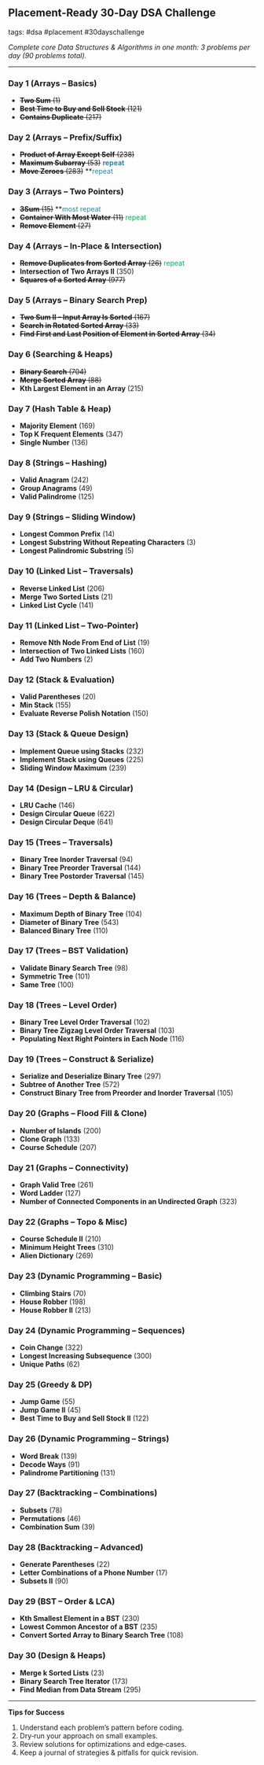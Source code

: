 ## Placement-Ready 30‑Day DSA Challenge

tags: #dsa #placement #30dayschallenge

_Complete core Data Structures & Algorithms in one month: 3 problems per day (90 problems total)._

---

### Day 1 (Arrays – Basics)
- ~~**Two Sum** (1)~~  
- ~~**Best Time to Buy and Sell Stock** (121)~~  
- ~~**Contains Duplicate** (217)~~  

### Day 2 (Arrays – Prefix/Suffix)
- ~~**Product of Array Except Self** (238)~~  
- ~~**Maximum Subarray** (53)~~  **<font color="#31859b">repeat</font>**
- ~~**Move Zeroes** (283)~~  **<font color="#31859b">repeat</font>

### Day 3 (Arrays – Two Pointers)
- ~~**3Sum** (15)~~  **<font color="#31859b">most repeat</font>
- ~~**Container With Most Water** (11)~~  <font color="#00b050">repeat</font>
- ~~**Remove Element** (27)~~  

### Day 4 (Arrays – In‑Place & Intersection)
- ~~**Remove Duplicates from Sorted Array** (26)~~  <font color="#00b050">repeat</font>
- **Intersection of Two Arrays II** (350)  
- ~~**Squares of a Sorted Array** (977)~~  

### Day 5 (Arrays – Binary Search Prep)
- ~~**Two Sum II – Input Array Is Sorted** (167)~~  
- ~~**Search in Rotated Sorted Array** (33)~~ 
- ~~**Find First and Last Position of Element in Sorted Array** (34)~~  

### Day 6 (Searching & Heaps)
- ~~**Binary Search** (704)~~  
- ~~**Merge Sorted Array** (88)~~  
- **Kth Largest Element in an Array** (215)  

### Day 7 (Hash Table & Heap)
- **Majority Element** (169)  
- **Top K Frequent Elements** (347)  
- **Single Number** (136)  

### Day 8 (Strings – Hashing)
- **Valid Anagram** (242)  
- **Group Anagrams** (49)  
- **Valid Palindrome** (125)  

### Day 9 (Strings – Sliding Window)
- **Longest Common Prefix** (14)  
- **Longest Substring Without Repeating Characters** (3)  
- **Longest Palindromic Substring** (5)  

### Day 10 (Linked List – Traversals)
- **Reverse Linked List** (206)  
- **Merge Two Sorted Lists** (21)  
- **Linked List Cycle** (141)  

### Day 11 (Linked List – Two‑Pointer)
- **Remove Nth Node From End of List** (19)  
- **Intersection of Two Linked Lists** (160)  
- **Add Two Numbers** (2)  

### Day 12 (Stack & Evaluation)
- **Valid Parentheses** (20)  
- **Min Stack** (155)  
- **Evaluate Reverse Polish Notation** (150)  

### Day 13 (Stack & Queue Design)
- **Implement Queue using Stacks** (232)  
- **Implement Stack using Queues** (225)  
- **Sliding Window Maximum** (239)  

### Day 14 (Design – LRU & Circular)
- **LRU Cache** (146)  
- **Design Circular Queue** (622)  
- **Design Circular Deque** (641)  

### Day 15 (Trees – Traversals)
- **Binary Tree Inorder Traversal** (94)  
- **Binary Tree Preorder Traversal** (144)  
- **Binary Tree Postorder Traversal** (145)  

### Day 16 (Trees – Depth & Balance)
- **Maximum Depth of Binary Tree** (104)  
- **Diameter of Binary Tree** (543)  
- **Balanced Binary Tree** (110)  

### Day 17 (Trees – BST Validation)
- **Validate Binary Search Tree** (98)  
- **Symmetric Tree** (101)  
- **Same Tree** (100)  

### Day 18 (Trees – Level Order)
- **Binary Tree Level Order Traversal** (102)  
- **Binary Tree Zigzag Level Order Traversal** (103)  
- **Populating Next Right Pointers in Each Node** (116)  

### Day 19 (Trees – Construct & Serialize)
- **Serialize and Deserialize Binary Tree** (297)  
- **Subtree of Another Tree** (572)  
- **Construct Binary Tree from Preorder and Inorder Traversal** (105)  

### Day 20 (Graphs – Flood Fill & Clone)
- **Number of Islands** (200)  
- **Clone Graph** (133)  
- **Course Schedule** (207)  

### Day 21 (Graphs – Connectivity)
- **Graph Valid Tree** (261)  
- **Word Ladder** (127)  
- **Number of Connected Components in an Undirected Graph** (323)  

### Day 22 (Graphs – Topo & Misc)
- **Course Schedule II** (210)  
- **Minimum Height Trees** (310)  
- **Alien Dictionary** (269)  

### Day 23 (Dynamic Programming – Basic)
- **Climbing Stairs** (70)  
- **House Robber** (198)  
- **House Robber II** (213)  

### Day 24 (Dynamic Programming – Sequences)
- **Coin Change** (322)  
- **Longest Increasing Subsequence** (300)  
- **Unique Paths** (62)  

### Day 25 (Greedy & DP)
- **Jump Game** (55)  
- **Jump Game II** (45)  
- **Best Time to Buy and Sell Stock II** (122)  

### Day 26 (Dynamic Programming – Strings)
- **Word Break** (139)  
- **Decode Ways** (91)  
- **Palindrome Partitioning** (131)  

### Day 27 (Backtracking – Combinations)
- **Subsets** (78)  
- **Permutations** (46)  
- **Combination Sum** (39)  

### Day 28 (Backtracking – Advanced)
- **Generate Parentheses** (22)  
- **Letter Combinations of a Phone Number** (17)  
- **Subsets II** (90)  

### Day 29 (BST – Order & LCA)
- **Kth Smallest Element in a BST** (230)  
- **Lowest Common Ancestor of a BST** (235)  
- **Convert Sorted Array to Binary Search Tree** (108)  

### Day 30 (Design & Heaps)
- **Merge k Sorted Lists** (23)  
- **Binary Search Tree Iterator** (173)  
- **Find Median from Data Stream** (295)  

---

**Tips for Success**  
1. Understand each problem’s pattern before coding.  
2. Dry‑run your approach on small examples.  
3. Review solutions for optimizations and edge‑cases.  
4. Keep a journal of strategies & pitfalls for quick revision.  
